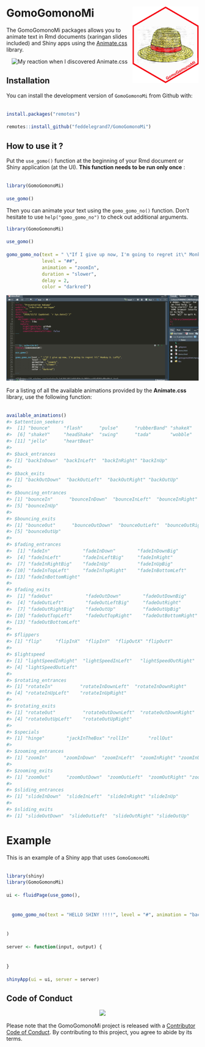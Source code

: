 
<!-- README.md is generated from README.Rmd. Please edit that file -->

# GomoGomonoMi <a><img src='man/figures/hex.png' align="right" height="200" /></a>

<!-- badges: start -->

<!-- badges: end -->

The GomoGomonoMi packages allows you to animate text in Rmd documents
(xaringan slides included) and Shiny apps using the
[Animate.css](https://animate.style/) library.

<center>

![My reaction when I discovered
Animate.css](https://media.giphy.com/media/Uk2SWbNXWDnVe/giphy.gif)

</center>

## Installation

You can install the development version of `GomoGomonoMi` from Github
with:

``` r

install.packages("remotes")

remotes::install_github("feddelegrand7/GomoGomonoMi")
```

## How to use it ?

Put the `use_gomo()` function at the beginning of your Rmd document or
Shiny application (at the UI). **This function needs to be run only
once** :

``` r

library(GomoGomonoMi)

use_gomo()
```

<!--html_preserve-->

<head>

<link
  rel='stylesheet'
  href='https://cdnjs.cloudflare.com/ajax/libs/animate.css/4.0.0/animate.min.css'
/>

</head>

<!--/html_preserve-->

Then you can animate your text using the `gomo_gomo_no()` function.
Don’t hesitate to use `help("gomo_gomo_no")` to check out additional
arguments.

``` r
library(GomoGomonoMi)

use_gomo()

gomo_gomo_no(text = " \"If I give up now, I'm going to regret it\" Monkey D. Luffy", 
             level = "##", 
             animation = "zoomIn", 
             duration = "slower", 
             delay = 2, 
             color = "darkred")
```

![A demo of the gomo\_gomo\_no() function](man/figures/gomoexample.gif)

For a listing of all the available animations provided by the
**Animate.css** library, use the following function:

``` r

available_animations()
#> $attention_seekers
#>  [1] "bounce"     "flash"      "pulse"      "rubberBand" "shakeX"    
#>  [6] "shakeY"     "headShake"  "swing"      "tada"       "wobble"    
#> [11] "jello"      "heartBeat" 
#> 
#> $back_entrances
#> [1] "backInDown"  "backInLeft"  "backInRight" "backInUp"   
#> 
#> $back_exits
#> [1] "backOutDown"  "backOutLeft"  "backOutRight" "backOutUp"   
#> 
#> $bouncing_entrances
#> [1] "bounceIn"      "bounceInDown"  "bounceInLeft"  "bounceInRight"
#> [5] "bounceInUp"   
#> 
#> $bouncing_exits
#> [1] "bounceOut"      "bounceOutDown"  "bounceOutLeft"  "bounceOutRight"
#> [5] "bounceOutUp"   
#> 
#> $fading_entrances
#>  [1] "fadeIn"            "fadeInDown"        "fadeInDownBig"    
#>  [4] "fadeInLeft"        "fadeInLeftBig"     "fadeInRight"      
#>  [7] "fadeInRightBig"    "fadeInUp"          "fadeInUpBig"      
#> [10] "fadeInTopLeft"     "fadeInTopRight"    "fadeInBottomLeft" 
#> [13] "fadeInBottomRight"
#> 
#> $fading_exits
#>  [1] "fadeOut"            "fadeOutDown"        "fadeOutDownBig"    
#>  [4] "fadeOutLeft"        "fadeOutLeftBig"     "fadeOutRight"      
#>  [7] "fadeOutRightBig"    "fadeOutUp"          "fadeOutUpBig"      
#> [10] "fadeOutTopLeft"     "fadeOutTopRight"    "fadeOutBottomRight"
#> [13] "fadeOutBottomLeft" 
#> 
#> $flippers
#> [1] "flip"     "flipInX"  "flipInY"  "flipOutX" "flipOutY"
#> 
#> $lightspeed
#> [1] "lightSpeedInRight"  "lightSpeedInLeft"   "lightSpeedOutRight"
#> [4] "lightSpeedOutLeft" 
#> 
#> $rotating_entrances
#> [1] "rotateIn"          "rotateInDownLeft"  "rotateInDownRight"
#> [4] "rotateInUpLeft"    "rotateInUpRight"  
#> 
#> $rotating_exits
#> [1] "rotateOut"          "rotateOutDownLeft"  "rotateOutDownRight"
#> [4] "rotateOutUpLeft"    "rotateOutUpRight"  
#> 
#> $specials
#> [1] "hinge"        "jackInTheBox" "rollIn"       "rollOut"     
#> 
#> $zooming_entrances
#> [1] "zoomIn"      "zoomInDown"  "zoomInLeft"  "zoomInRight" "zoomInUp"   
#> 
#> $zooming_exits
#> [1] "zoomOut"      "zoomOutDown"  "zoomOutLeft"  "zoomOutRight" "zoomOutUp"   
#> 
#> $sliding_entrances
#> [1] "slideInDown"  "slideInLeft"  "slideInRight" "slideInUp"   
#> 
#> $sliding_exits
#> [1] "slideOutDown"  "slideOutLeft"  "slideOutRight" "slideOutUp"
```

# Example

This is an example of a Shiny app that uses `GomoGomonoMi`

``` r

library(shiny)
library(GomoGomonoMi)

ui <- fluidPage(use_gomo(), 
                
                
  gomo_gomo_no(text = "HELLO SHINY !!!!", level = "#", animation = "backInDown", duration = "slower")
            

)

server <- function(input, output) {


}

shinyApp(ui = ui, server = server)
```

## Code of Conduct

<center>

![](https://media.giphy.com/media/4yfGy8lw0xnCU/giphy.gif)

</center>

Please note that the GomoGomonoMi project is released with a
[Contributor Code of
Conduct](https://contributor-covenant.org/version/2/0/CODE_OF_CONDUCT.html).
By contributing to this project, you agree to abide by its terms.
